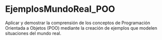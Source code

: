 # EjemplosMundoReal_POO
Aplicar y demostrar la comprensión de los conceptos de Programación Orientada a Objetos (POO) mediante la creación de ejemplos que modelen situaciones del mundo real.
